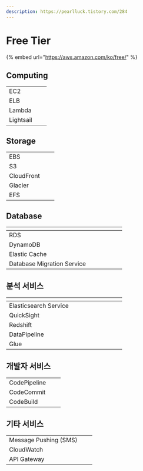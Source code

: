 ```yaml
---
description: https://pearlluck.tistory.com/284
---
```


# Free Tier

{% embed url="https://aws.amazon.com/ko/free/" %}

## Computing

|           |   |   |
| --------- | - | - |
| EC2       |   |   |
| ELB       |   |   |
| Lambda    |   |   |
| Lightsail |   |   |

## Storage

|            |   |   |
| ---------- | - | - |
| EBS        |   |   |
| S3         |   |   |
| CloudFront |   |   |
| Glacier    |   |   |
| EFS        |   |   |

## Database

<table><thead><tr><th width="267"></th><th></th><th></th></tr></thead><tbody><tr><td>RDS</td><td></td><td></td></tr><tr><td>DynamoDB</td><td></td><td></td></tr><tr><td>Elastic Cache</td><td></td><td></td></tr><tr><td>Database Migration Service</td><td></td><td></td></tr></tbody></table>

## 분석 서비스

<table><thead><tr><th width="267"></th><th></th><th></th></tr></thead><tbody><tr><td>Elasticsearch Service</td><td></td><td></td></tr><tr><td>QuickSight</td><td></td><td></td></tr><tr><td>Redshift</td><td></td><td></td></tr><tr><td>DataPipeline</td><td></td><td></td></tr><tr><td>Glue</td><td></td><td></td></tr></tbody></table>

## 개발자 서비스

|              |   |   |
| ------------ | - | - |
| CodePipeline |   |   |
| CodeCommit   |   |   |
| CodeBuild    |   |   |

## 기타 서비스

|                       |   |   |
| --------------------- | - | - |
| Message Pushing (SMS) |   |   |
| CloudWatch            |   |   |
| API Gateway           |   |   |
